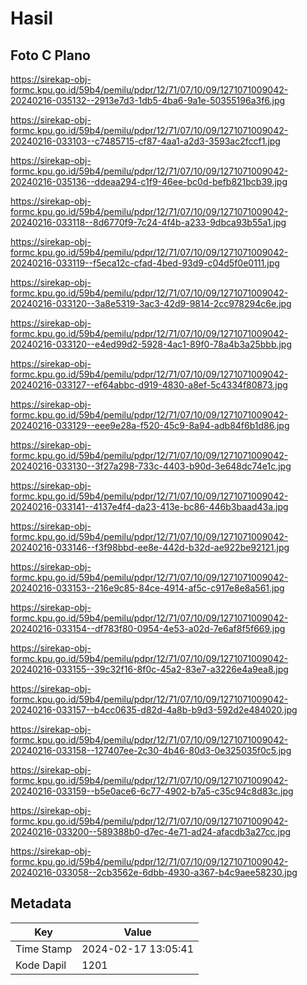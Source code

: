 # Hasil

## Foto C Plano

https://sirekap-obj-formc.kpu.go.id/59b4/pemilu/pdpr/12/71/07/10/09/1271071009042-20240216-035132--2913e7d3-1db5-4ba6-9a1e-50355196a3f6.jpg

https://sirekap-obj-formc.kpu.go.id/59b4/pemilu/pdpr/12/71/07/10/09/1271071009042-20240216-033103--c7485715-cf87-4aa1-a2d3-3593ac2fccf1.jpg

https://sirekap-obj-formc.kpu.go.id/59b4/pemilu/pdpr/12/71/07/10/09/1271071009042-20240216-035136--ddeaa294-c1f9-46ee-bc0d-befb821bcb39.jpg

https://sirekap-obj-formc.kpu.go.id/59b4/pemilu/pdpr/12/71/07/10/09/1271071009042-20240216-033118--8d6770f9-7c24-4f4b-a233-9dbca93b55a1.jpg

https://sirekap-obj-formc.kpu.go.id/59b4/pemilu/pdpr/12/71/07/10/09/1271071009042-20240216-033119--f5eca12c-cfad-4bed-93d9-c04d5f0e0111.jpg

https://sirekap-obj-formc.kpu.go.id/59b4/pemilu/pdpr/12/71/07/10/09/1271071009042-20240216-033120--3a8e5319-3ac3-42d9-9814-2cc978294c6e.jpg

https://sirekap-obj-formc.kpu.go.id/59b4/pemilu/pdpr/12/71/07/10/09/1271071009042-20240216-033120--e4ed99d2-5928-4ac1-89f0-78a4b3a25bbb.jpg

https://sirekap-obj-formc.kpu.go.id/59b4/pemilu/pdpr/12/71/07/10/09/1271071009042-20240216-033127--ef64abbc-d919-4830-a8ef-5c4334f80873.jpg

https://sirekap-obj-formc.kpu.go.id/59b4/pemilu/pdpr/12/71/07/10/09/1271071009042-20240216-033129--eee9e28a-f520-45c9-8a94-adb84f6b1d86.jpg

https://sirekap-obj-formc.kpu.go.id/59b4/pemilu/pdpr/12/71/07/10/09/1271071009042-20240216-033130--3f27a298-733c-4403-b90d-3e648dc74e1c.jpg

https://sirekap-obj-formc.kpu.go.id/59b4/pemilu/pdpr/12/71/07/10/09/1271071009042-20240216-033141--4137e4f4-da23-413e-bc86-446b3baad43a.jpg

https://sirekap-obj-formc.kpu.go.id/59b4/pemilu/pdpr/12/71/07/10/09/1271071009042-20240216-033146--f3f98bbd-ee8e-442d-b32d-ae922be92121.jpg

https://sirekap-obj-formc.kpu.go.id/59b4/pemilu/pdpr/12/71/07/10/09/1271071009042-20240216-033153--216e9c85-84ce-4914-af5c-c917e8e8a561.jpg

https://sirekap-obj-formc.kpu.go.id/59b4/pemilu/pdpr/12/71/07/10/09/1271071009042-20240216-033154--df783f80-0954-4e53-a02d-7e6af8f5f669.jpg

https://sirekap-obj-formc.kpu.go.id/59b4/pemilu/pdpr/12/71/07/10/09/1271071009042-20240216-033155--39c32f16-8f0c-45a2-83e7-a3226e4a9ea8.jpg

https://sirekap-obj-formc.kpu.go.id/59b4/pemilu/pdpr/12/71/07/10/09/1271071009042-20240216-033157--b4cc0635-d82d-4a8b-b9d3-592d2e484020.jpg

https://sirekap-obj-formc.kpu.go.id/59b4/pemilu/pdpr/12/71/07/10/09/1271071009042-20240216-033158--127407ee-2c30-4b46-80d3-0e325035f0c5.jpg

https://sirekap-obj-formc.kpu.go.id/59b4/pemilu/pdpr/12/71/07/10/09/1271071009042-20240216-033159--b5e0ace6-6c77-4902-b7a5-c35c94c8d83c.jpg

https://sirekap-obj-formc.kpu.go.id/59b4/pemilu/pdpr/12/71/07/10/09/1271071009042-20240216-033200--589388b0-d7ec-4e71-ad24-afacdb3a27cc.jpg

https://sirekap-obj-formc.kpu.go.id/59b4/pemilu/pdpr/12/71/07/10/09/1271071009042-20240216-033058--2cb3562e-6dbb-4930-a367-b4c9aee58230.jpg


## Metadata

| Key        | Value               |
| ---------- | ------------------- |
| Time Stamp | 2024-02-17 13:05:41 |
| Kode Dapil | 1201                |



